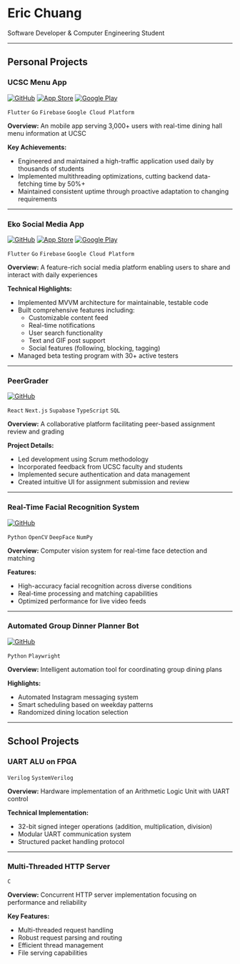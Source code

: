 # Eric Chuang

Software Developer & Computer Engineering Student

---

## Personal Projects

### UCSC Menu App

[![GitHub](https://img.shields.io/badge/GitHub-black.svg?style=flat-square&logo=github)](https://github.com/nunibye/menu-app)
[![App Store](https://img.shields.io/badge/Download_on_the_App_Store-black.svg?style=flat-square&logo=apple)](https://apps.apple.com/us/app/ucsc-menu/id1670523487?platform=iphone)
[![Google Play](https://img.shields.io/badge/Download_on_Google_Play-black.svg?style=flat-square&logo=google-play)](https://play.google.com/store/apps/details?id=com.orderOfTheCone.android.menu_app&hl=en_US&pli=1)

`Flutter` `Go` `Firebase` `Google Cloud Platform`

**Overview:** An mobile app serving 3,000+ users with real-time dining hall menu information at UCSC

**Key Achievements:**

- Engineered and maintained a high-traffic application used daily by thousands of students
- Implemented multithreading optimizations, cutting backend data-fetching time by 50%+
- Maintained consistent uptime through proactive adaptation to changing requirements

---

### Eko Social Media App

[![GitHub](https://img.shields.io/badge/GitHub-black.svg?style=flat-square&logo=github)](https://github.com/nunibye/eko)
[![App Store](https://img.shields.io/badge/Download_on_the_App_Store-black.svg?style=flat-square&logo=apple)](https://apps.apple.com/us/app/eko/id6470772031?platform=iphone)
[![Google Play](https://img.shields.io/badge/Download_on_Google_Play-black.svg?style=flat-square&logo=google-play)](https://play.google.com/store/apps/details?id=com.echo.android&hl=en_US)

`Flutter` `Go` `Firebase` `Google Cloud Platform`

**Overview:** A feature-rich social media platform enabling users to share and interact with daily experiences

**Technical Highlights:**

- Implemented MVVM architecture for maintainable, testable code
- Built comprehensive features including:
  - Customizable content feed
  - Real-time notifications
  - User search functionality
  - Text and GIF post support
  - Social features (following, blocking, tagging)
- Managed beta testing program with 30+ active testers

---

### PeerGrader

[![GitHub](https://img.shields.io/badge/GitHub-black.svg?style=flat-square&logo=github)](https://github.com/christianknab/peergrader)

`React` `Next.js` `Supabase` `TypeScript` `SQL`

**Overview:** A collaborative platform facilitating peer-based assignment review and grading

**Project Details:**

- Led development using Scrum methodology
- Incorporated feedback from UCSC faculty and students
- Implemented secure authentication and data management
- Created intuitive UI for assignment submission and review

---

### Real-Time Facial Recognition System

[![GitHub](https://img.shields.io/badge/GitHub-black.svg?style=flat-square&logo=github)](https://github.com/ericbreh/face-watcher)

`Python` `OpenCV` `DeepFace` `NumPy`

**Overview:** Computer vision system for real-time face detection and matching

**Features:**

- High-accuracy facial recognition across diverse conditions
- Real-time processing and matching capabilities
- Optimized performance for live video feeds

---

### Automated Group Dinner Planner Bot

[![GitHub](https://img.shields.io/badge/GitHub-black.svg?style=flat-square&logo=github)](https://github.com/ericbreh/instagram-message-bot/blob/main/dinnerbot.py)

`Python` `Playwright`

**Overview:** Intelligent automation tool for coordinating group dining plans

**Highlights:**

- Automated Instagram messaging system
- Smart scheduling based on weekday patterns
- Randomized dining location selection

---

## School Projects

### UART ALU on FPGA

`Verilog` `SystemVerilog`

**Overview:** Hardware implementation of an Arithmetic Logic Unit with UART control

**Technical Implementation:**

- 32-bit signed integer operations (addition, multiplication, division)
- Modular UART communication system
- Structured packet handling protocol

---

### Multi-Threaded HTTP Server

`C`

**Overview:** Concurrent HTTP server implementation focusing on performance and reliability

**Key Features:**

- Multi-threaded request handling
- Robust request parsing and routing
- Efficient thread management
- File serving capabilities
